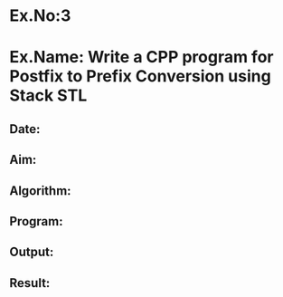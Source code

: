 # Ex.No:3
# Ex.Name: Write a CPP program for Postfix to Prefix Conversion using Stack STL
## Date:
## Aim:


## Algorithm:





## Program:



## Output:



## Result:


